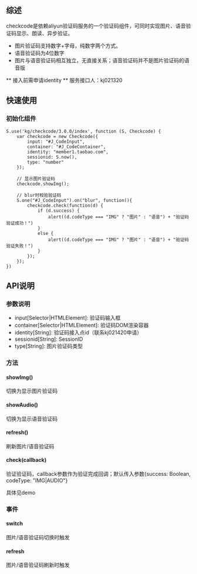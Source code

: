 ## 综述

checkcode是依赖aliyun验证码服务的一个验证码组件，可同时实现图片、语音验证码显示、朗读、异步验证。

* 图片验证码支持数字+字母，纯数字两个方式。
* 语音验证码为4位数字
* 图片与语音验证码相互独立，无直接关系；语音验证码并不是图片验证码的语音版

** 接入前需申请identity ** 服务接口人：kj021320

## 快速使用

### 初始化组件

    S.use('kg/checkcode/3.0.0/index', function (S, Checkcode) {
        var checkcode = new Checkcode({
            input: "#J_CodeInput",
            container: "#J_CodeContainer",
            identity: "member1.taobao.com",
            sessionid: S.now(),
            type: "number"
        });
        
        // 显示图片验证码
        checkcode.showImg();

        // blur时校验验证码
        S.one("#J_CodeInput").on("blur", function(){
            checkcode.check(function(d) {
                if (d.success) {
                    alert((d.codeType === "IMG" ? "图片" : "语音") + "验证码验证成功！")
                }
                else {
                    alert((d.codeType === "IMG" ? "图片" : "语音") + "验证码验证失败！")
                }
            });
        });
    })

## API说明

### 参数说明

* input[Selector|HTMLElement]: 验证码输入框
* container[Selector|HTMLElement]: 验证码DOM渲染容器
* identity[String]: 验证码接入点id（联系kj021420申请）
* sessionid[String]: SessionID
* type[String]: 图片验证码类型


### 方法

#### showImg()

切换为显示图片验证码

#### showAudio()

切换为显示语音验证码

#### refresh()

刷新图片/语音验证码

#### check(callback)

验证验证码，callback参数作为验证完成回调；默认传入参数{success: Boolean, codeType: "IMG|AUDIO"}

具体见demo


### 事件

#### switch

图片/语音验证码切换时触发

#### refresh

图片/语音验证码刷新时触发
